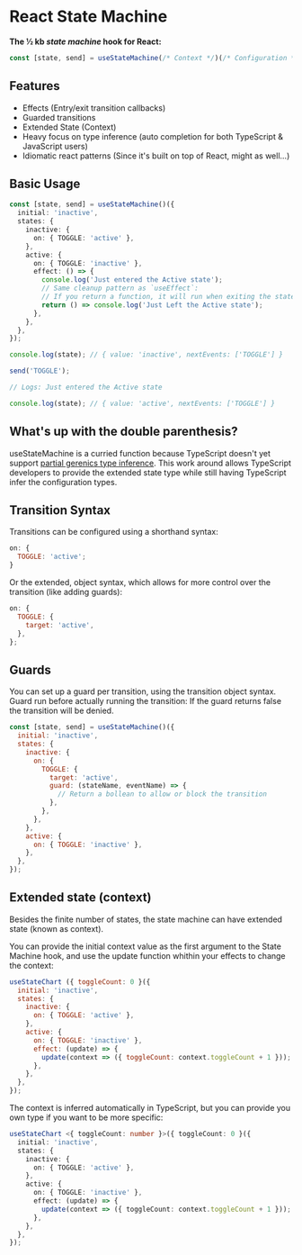 # React State Machine

**The ½ kb _state machine_ hook for React:**

```typescript
const [state, send] = useStateMachine(/* Context */)(/* Configuration */);
```

## Features

- Effects (Entry/exit transition callbacks)
- Guarded transitions
- Extended State (Context)
- Heavy focus on type inference (auto completion for both TypeScript & JavaScript users)
- Idiomatic react patterns (Since it's built on top of React, might as well...)

## Basic Usage

```typescript
const [state, send] = useStateMachine()({
  initial: 'inactive',
  states: {
    inactive: {
      on: { TOGGLE: 'active' },
    },
    active: {
      on: { TOGGLE: 'inactive' },
      effect: () => {
        console.log('Just entered the Active state');
        // Same cleanup pattern as `useEffect`:
        // If you return a function, it will run when exiting the state.
        return () => console.log('Just Left the Active state');
      },
    },
  },
});

console.log(state); // { value: 'inactive', nextEvents: ['TOGGLE'] }

send('TOGGLE');

// Logs: Just entered the Active state

console.log(state); // { value: 'active', nextEvents: ['TOGGLE'] }
```

## What's up with the double parenthesis?

useStateMachine is a curried function because TypeScript doesn't yet support [partial gerenics type inference](https://github.com/microsoft/TypeScript/issues/14400).
This work around allows TypeScript developers to provide the extended state type while still having TypeScript infer the configuration types.

## Transition Syntax

Transitions can be configured using a shorthand syntax:

```js
on: {
  TOGGLE: 'active';
}
```

Or the extended, object syntax, which allows for more control over the transition (like adding guards):

```js
on: {
  TOGGLE: {
    target: 'active',
  },
};
```

## Guards

You can set up a guard per transition, using the transition object syntax. Guard run before actually running the transition: If the guard returns false the transition will be denied.

```js
const [state, send] = useStateMachine()({
  initial: 'inactive',
  states: {
    inactive: {
      on: {
        TOGGLE: {
          target: 'active',
          guard: (stateName, eventName) => {
            // Return a bollean to allow or block the transition
          },
        },
      },
    },
    active: {
      on: { TOGGLE: 'inactive' },
    },
  },
});
```

## Extended state (context)

Besides the finite number of states, the state machine can have extended state (known as context).

You can provide the initial context value as the first argument to the State Machine hook, and use the update function whithin your effects to change the context:

```js
useStateChart ({ toggleCount: 0 }({
  initial: 'inactive',
  states: {
    inactive: {
      on: { TOGGLE: 'active' },
    },
    active: {
      on: { TOGGLE: 'inactive' },
      effect: (update) => {
        update(context => ({ toggleCount: context.toggleCount + 1 }));
      },
    },
  },
});
```

The context is inferred automatically in TypeScript, but you can provide you own type if you want to be more specific:

```typescript
useStateChart <{ toggleCount: number }>({ toggleCount: 0 }({
  initial: 'inactive',
  states: {
    inactive: {
      on: { TOGGLE: 'active' },
    },
    active: {
      on: { TOGGLE: 'inactive' },
      effect: (update) => {
        update(context => ({ toggleCount: context.toggleCount + 1 }));
      },
    },
  },
});
```
